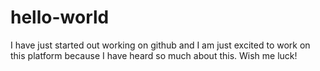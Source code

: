# hello-world
I have just started out working on github and I am just excited to work on this platform because I have heard so much about this. Wish me luck!
